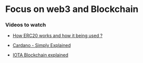 # Focus on web3 and Blockchain 

### Videos to watch 

- [How ERC20 works and how it being used ? ](https://youtu.be/cqZhNzZoMh8)

- [ Cardano - Simply Explained ](https://youtu.be/Do8rHvr65ZA)

- [ IOTA Blockchain explained ](https://youtu.be/CZxH1V_zoug)

